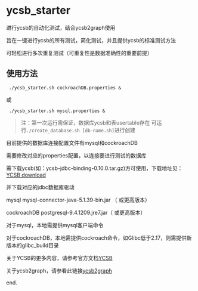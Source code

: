 # ycsb_starter

进行ycsb的自动化测试，结合ycsb2graph使用

旨在一键进行ycsb的所有测试，简化测试，并且提供ycsb的标准测试方法

可轻松进行多次重复测试（可重复性是数据准确性的重要前提）

## 使用方法

	 ./ycsb_starter.sh cockroachDB.properties &
	 
或

	 ./ycsb_starter.sh mysql.properties &
	 
> 注：第一次运行需保证，数据库ycsb和表usertable存在
>          可运行``./create_database.sh [db-name.sh]``进行创建
	 
目前提供的数据库连接配置文件有mysql和cockroachDB

需要修改对应的properties配置，以连接要进行测试的数据库

需下载ycsb(如：ycsb-jdbc-binding-0.10.0.tar.gz)方可使用，下载地址见：[YCSB download](https://github.com/brianfrankcooper/YCSB/releases)

并下载对应的jdbc数据库驱动

mysql
	mysql-connector-java-5.1.39-bin.jar （ 或更高版本）
	
cockroachDB
	postgresql-9.4.1209.jre7.jar（ 或更高版本）

对于mysql，本地需提供mysql客户端命令

对于cockroachDB，本地需提供cockroach命令，如Glibc低于2.17，则需提供新版本的glibc_build目录

关于YCSB的更多内容，请参考官方文档[YCSB](https://github.com/brianfrankcooper/YCSB)

关于ycsb2graph，请参看此链接[ycsb2graph](http://192.168.100.93:3000/wenzhenglin/ycsb2graph)

end.